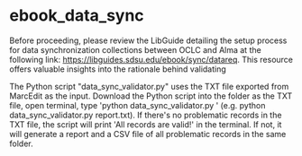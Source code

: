 # ebook_data_sync

Before proceeding, please review the LibGuide detailing the setup process for data synchronization collections between OCLC and Alma at the following link: https://libguides.sdsu.edu/ebook/sync/datareq. This resource offers valuable insights into the rationale behind validating

The Python script "data_sync_validator.py" uses the TXT file exported from MarcEdit as the input. Download the Python script into the folder as the TXT file, open terminal, type 'python data_sync_validator.py <filename of the TXT file>' (e.g. python data_sync_validator.py report.txt). If there's no problematic records in the TXT file, the script will print 'All records are valid!' in the terminal. If not, it will generate a report and a CSV file of all problematic records in the same folder.
